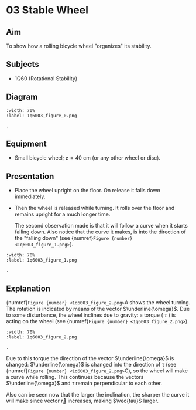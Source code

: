 # 03 Stable Wheel 
    
  
## Aim   
 To show how a rolling bicycle wheel "organizes" its stability.    
  
## Subjects   
* 1Q60 (Rotational Stability)   

## Diagram
   
```{figure} figures/figure_0.png
:width: 70%  
:label: 1q6003_figure_0.png  

. 
```

## Equipment
- Small bicycle wheel; $\varnothing=40 \mathrm{~cm}$ (or any other wheel or disc).
     
  
## Presentation   
- Place the wheel upright on the floor. On release it falls down immediately.

- Then the wheel is released while turning. It rolls over the floor and remains upright for a much longer time.

    The second observation made is that it will follow a curve when it starts falling down. Also notice that the curve it makes, is into the direction of the "falling down" (see {numref}`Figure {number} <1q6003_figure_1.png>`).  

```{figure} figures/figure_1.png
:width: 70%  
:label: 1q6003_figure_1.png  

.
```
  
## Explanation   
{numref}`Figure {number} <1q6003_figure_2.png>`A shows the wheel turning. The rotation is indicated by means of the vector $\underline{\omega}$. Due to some disturbance, the wheel inclines due to gravity: a torque ( $\tau$ ) is acting on the wheel (see {numref}`Figure {number} <1q6003_figure_2.png>`). 

```{figure} figures/figure_2.png
:width: 70%  
:label: 1q6003_figure_2.png  

. 
```
Due to this torque the direction of the vector $\underline{\omega}$ is changed: $\underline{\omega}$ is changed into the direction of $\tau$ (see {numref}`Figure {number} <1q6003_figure_2.png>`C), so the wheel will make a curve while rolling. This continues because the vectors $\underline{\omega}$ and $\tau$ remain perpendicular to each other.

Also can be seen now that the larger the inclination, the sharper the curve it will make since vector $\vec{r}$ increases, making $\vec{tau}$ larger.